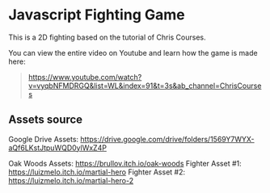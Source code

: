 # Javascript Fighting Game

This is a 2D fighting based on the tutorial of Chris Courses.

You can view the entire video on Youtube and learn how the game is made here:

> https://www.youtube.com/watch?v=vyqbNFMDRGQ&list=WL&index=91&t=3s&ab_channel=ChrisCourses


## Assets source

Google Drive Assets: https://drive.google.com/drive/folders/1569Y7WYX-aQf6LKstJtpuWQD0ylWxZ4P

Oak Woods Assets: https://brullov.itch.io/oak-woods
Fighter Asset #1: https://luizmelo.itch.io/martial-hero
Fighter Asset #2: https://luizmelo.itch.io/martial-hero-2
